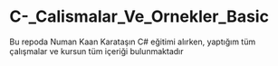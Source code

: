 # C-_Calismalar_Ve_Ornekler_Basic
Bu repoda Numan Kaan Karataşın C#  eğitimi alırken, yaptığım tüm çalışmalar ve kursun tüm içeriği bulunmaktadır
